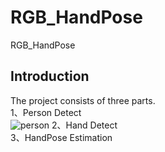 # RGB_HandPose
RGB_HandPose
## Introduction
The project consists of three parts.  
1、Person Detect  
![person](https://github.com/XiangLiK/RGB_HandPose/master/samples/person.jpg)
2、Hand Detect  
3、HandPose Estimation  
